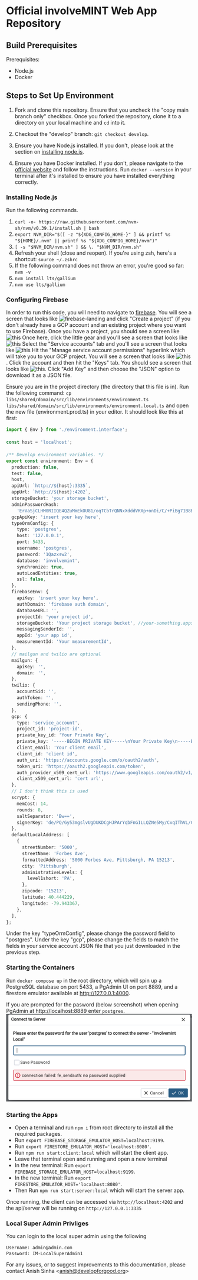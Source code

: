 # Official involveMINT Web App Repository

## Build Prerequisites

Prerequisites:

- Node.js
- Docker

## Steps to Set Up Environment

1. Fork and clone this repository. Ensure that you uncheck the "copy main branch only" checkbox. Once you forked the repository, clone it to a directory on your local machine and `cd` into it.

2. Checkout the "develop" branch: `git checkout develop`.
3. Ensure you have Node.js installed. If you don't, please look at the section on [installing node.js](#installing-nodejs).
4. Ensure you have Docker installed. If you don't, please navigate to the [official website](https://docs.docker.com/get-docker/) and follow the instructions. Run `docker --version` in your terminal after it's installed to ensure you have installed everything correctly.

### Installing Node.js

Run the following commands.

1. `curl -o- https://raw.githubusercontent.com/nvm-sh/nvm/v0.39.1/install.sh | bash`
2. `export NVM_DIR="$([ -z "${XDG_CONFIG_HOME-}" ] && printf %s "${HOME}/.nvm" || printf %s "${XDG_CONFIG_HOME}/nvm")"`
3. `[ -s "$NVM_DIR/nvm.sh" ] && \. "$NVM_DIR/nvm.sh"`
4. Refresh your shell (close and reopen). If you're using zsh, here's a shortcut: `source ~/.zshrc`
5. If the following command does not throw an error, you're good so far: `nvm -v`
6. `nvm install lts/gallium`
7. `nvm use lts/gallium`

### Configuring Firebase

In order to run this code, you will need to navigate to [firebase](https://console.firebase.google.com/). You will see a screen that looks like ![firebase-landing](/assets/firebase-landing.png) and click "Create a project" (if you don't already have a GCP account and an existing project where you want to use Firebase). Once you have a project, you should see a screen like ![this](assets/firebase-dashboard.png) Once here, click the little gear and you'll see a screen that looks like ![this](assets/firebase-settings.png) Select the "Service accounts" tab and you'll see a screen that looks like ![this](assets/firebase-service-accounts.png) Hit the "Manage service account permissions" hyperlink which will take you to your GCP project. You will see a screen that looks like ![this](/assets/googlecloud-service-accounts.png). Click the account and then hit the "Keys" tab. You should see a screen that looks like ![this](/assets/service-account-keys.png). Click "Add Key" and then choose the "JSON" option to download it as a JSON file.

Ensure you are in the project directory (the directory that this file is in). Run the following command: `cp libs/shared/domain/src/lib/environments/environment.ts libs/shared/domain/src/lib/environments/environment.local.ts` and open the new file (environment.prod.ts) in your editor. It should look like this at first:

```typescript
import { Env } from './environment.interface';

const host = 'localhost';

/** Develop environment variables. */
export const environment: Env = {
  production: false,
  test: false,
  host,
  apiUrl: `http://${host}:3335`,
  appUrl: `http://${host}:4202`,
  storageBucket: 'your storage bucket',
  adminPasswordHash:
    'ErVaSjCLHM0RIIQE4QZuMmEkOU81/oqTCbTrQNNxXdddVKXp+onDi/C/+PiBg71B8Bdrc7dQbGUtjyK51DUEjQ==', //IM-LocalSuperAdmin1
  gcpApiKey: 'insert your key here',
  typeOrmConfig: {
    type: 'postgres',
    host: '127.0.0.1',
    port: 5433,
    username: 'postgres',
    password: '1Qazxsw2',
    database: 'involvemint',
    synchronize: true,
    autoLoadEntities: true,
    ssl: false,
  },
  firebaseEnv: {
    apiKey: 'insert your key here',
    authDomain: 'firebase auth domain',
    databaseURL: '',
    projectId: 'your project id',
    storageBucket: 'Your project storage bucket', //your-something.appspot.com
    messagingSenderId: '',
    appId: 'your app id',
    measurementId: 'Your measurementId',
  },
  // mailgun and twilio are optional
  mailgun: {
    apiKey: '',
    domain: '',
  },
  twilio: {
    accountSid: '',
    authToken: '',
    sendingPhone: '',
  },
  gcp: {
    type: 'service_account',
    project_id: 'project-id',
    private_key_id: 'Your Private Key',
    private_key: '-----BEGIN PRIVATE KEY-----\nYour Private Key\n-----END PRIVATE KEY-----\n',
    client_email: 'Your client email',
    client_id: 'client id',
    auth_uri: 'https://accounts.google.com/o/oauth2/auth',
    token_uri: 'https://oauth2.googleapis.com/token',
    auth_provider_x509_cert_url: 'https://www.googleapis.com/oauth2/v1/certs',
    client_x509_cert_url: 'cert url',
  },
  // I don't think this is used
  scrypt: {
    memCost: 14,
    rounds: 8,
    saltSeparator: 'Bw==',
    signerKey: 'de/PQ/Gy53mgslvUgDUKDCgHJPArYqbFnGILLQZNe5My/CvqIThVL/CsndU8oudZ9lc4B7PT8w3sAar2/luQxA==',
  },
  defaultLocalAddress: [
    {
      streetNumber: '5000',
      streetName: 'Forbes Ave',
      formattedAddress: '5000 Forbes Ave, Pittsburgh, PA 15213',
      city: 'Pittsburgh',
      administrativeLevels: {
        level1short: 'PA',
      },
      zipcode: '15213',
      latitude: 40.444229,
      longitude: -79.943367,
    },
  ],
};
```

Under the key "typeOrmConfig", please change the password field to "postgres". Under the key "gcp", please change the fields to match the fields in your service account JSON file that you just downloaded in the previous step.

### Starting the Containers

Run `docker compose up` in the root directory, which will spin up a PostgreSQL database on port 5433, a PgAdmin UI on port 8889, and a firestore emulator available at http://127.0.0.1:4000.

If you are prompted for the pasword (below screenshot) when opening PgAdmin at http://localhost:8889 enter `postgres`.
![postgres_db_password_required](/assets/postgres_db_password_required.png)

### Starting the Apps

- Open a terminal and run `npm i` from root directory to install all the required packages.
- Run `export FIREBASE_STORAGE_EMULATOR_HOST=localhost:9199`.
- Run `export FIRESTORE_EMULATOR_HOST='localhost:8080'`.
- Run `npm run start:client:local` which will start the client app.
- Leave that terminal open and running and open a new terminal
- In the new terminal: Run `export FIREBASE_STORAGE_EMULATOR_HOST=localhost:9199`.
- In the new terminal: Run `export FIRESTORE_EMULATOR_HOST='localhost:8080'`.
- Then Run `npm run start:server:local` which will start the server app.

Once running, the client can be accessed via `http://localhost:4202` and the api/server will be running on `http://127.0.0.1:3335`

### Local Super Admin Privliges

You can login to the local super admin using the following

```
Username: admin@admin.com
Password: IM-LocalSuperAdmin1
```

For any issues, or to suggest improvements to this documentation, please contact Anish Sinha <<anish@developforgood.org>>

